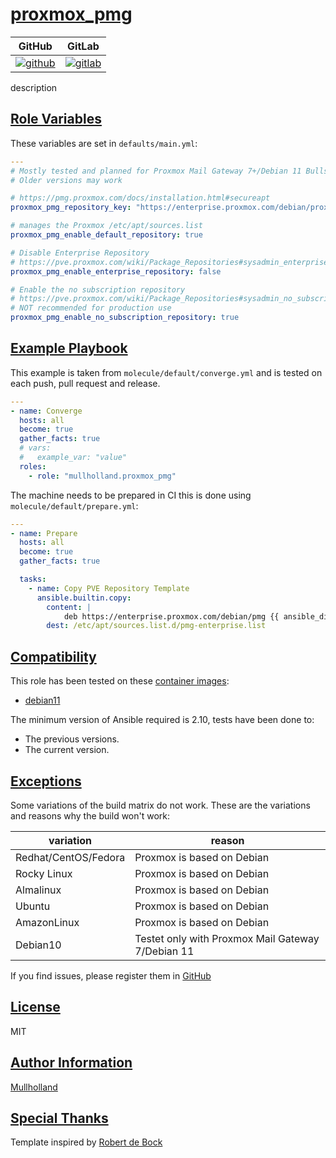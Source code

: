 # [proxmox_pmg](#proxmox_pmg)

|GitHub|GitLab|
|------|------|
|[![github](https://github.com/mullholland/ansible-role-proxmox_pmg/workflows/Ansible%20Molecule/badge.svg)](https://github.com/mullholland/ansible-role-proxmox_pmg/actions)|[![gitlab](https://gitlab.com/mullholland/ansible-role-proxmox_pmg/badges/main/pipeline.svg)](https://gitlab.com/mullholland/ansible-role-proxmox_pmg)|

description

## [Role Variables](#role-variables)

These variables are set in `defaults/main.yml`:
```yaml
---
# Mostly tested and planned for Proxmox Mail Gateway 7+/Debian 11 Bullseye
# Older versions may work

# https://pmg.proxmox.com/docs/installation.html#secureapt
proxmox_pmg_repository_key: "https://enterprise.proxmox.com/debian/proxmox-release-bullseye.gpg"

# manages the Proxmox /etc/apt/sources.list
proxmox_pmg_enable_default_repository: true

# Disable Enterprise Repository
# https://pve.proxmox.com/wiki/Package_Repositories#sysadmin_enterprise_repo
proxmox_pmg_enable_enterprise_repository: false

# Enable the no subscription repository
# https://pve.proxmox.com/wiki/Package_Repositories#sysadmin_no_subscription_repo
# NOT recommended for production use
proxmox_pmg_enable_no_subscription_repository: true
```


## [Example Playbook](#example-playbook)

This example is taken from `molecule/default/converge.yml` and is tested on each push, pull request and release.
```yaml
---
- name: Converge
  hosts: all
  become: true
  gather_facts: true
  # vars:
  #   example_var: "value"
  roles:
    - role: "mullholland.proxmox_pmg"
```

The machine needs to be prepared in CI this is done using `molecule/default/prepare.yml`:
```yaml
---
- name: Prepare
  hosts: all
  become: true
  gather_facts: true

  tasks:
    - name: Copy PVE Repository Template
      ansible.builtin.copy:
        content: |
            deb https://enterprise.proxmox.com/debian/pmg {{ ansible_distribution_release }} pmg-enterprise
        dest: /etc/apt/sources.list.d/pmg-enterprise.list
```





## [Compatibility](#compatibility)

This role has been tested on these [container images](https://hub.docker.com/u/mullholland):

-   [debian11](https://hub.docker.com/r/mullholland/docker-molecule-debian11)

The minimum version of Ansible required is 2.10, tests have been done to:

-   The previous versions.
-   The current version.



## [Exceptions](#exceptions)

Some variations of the build matrix do not work. These are the variations and reasons why the build won't work:

| variation                 | reason                 |
|---------------------------|------------------------|
| Redhat/CentOS/Fedora | Proxmox is based on Debian |
| Rocky Linux | Proxmox is based on Debian |
| Almalinux | Proxmox is based on Debian |
| Ubuntu | Proxmox is based on Debian |
| AmazonLinux | Proxmox is based on Debian |
| Debian10 | Testet only with Proxmox Mail Gateway 7/Debian 11 |


If you find issues, please register them in [GitHub](https://github.com/mullholland/ansible-role-proxmox_pmg/issues)

## [License](#license)

MIT


## [Author Information](#author-information)

[Mullholland](https://github.com/mullholland)

## [Special Thanks](#special-thanks)

Template inspired by [Robert de Bock](https://github.com/robertdebock)
